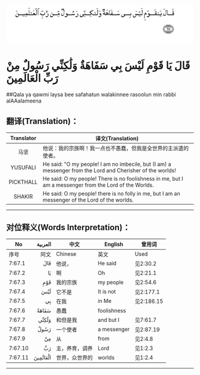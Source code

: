 ![007:067](images/007_067.gif)

# قَالَ يَا قَوْمِ لَيْسَ بِي سَفَاهَةٌ وَلَٰكِنِّي رَسُولٌ مِنْ رَبِّ الْعَالَمِينَ 

##Qala ya qawmi laysa bee safahatun walakinnee rasoolun min rabbi alAAalameena 

## 翻译(Translation)：

| Translator | 译文(Translation)                                            |
| :--------: | ------------------------------------------------------------ |
|    马坚    | 他说：我的宗族啊！我一点也不愚蠢，但我是全世界的主派遣的使者。 |
|  YUSUFALI  | He said: "O my people! I am no imbecile, but (I am) a messenger from the Lord and Cherisher of the worlds! |
| PICKTHALL  | He said: O my people! There is no foolishness in me, but I am a messenger from the Lord of the Worlds. |
|   SHAKIR   | He said: O my people! there is no folly in me, but I am an messenger of the Lord of the worlds. |

---

## 对位释义(Words Interpretation)：

| No   | العربية | 中文    | English | 曾用词 |
| ---- | ------: | ------- | ------- | ------ |
| 序号 |    阿文 | Chinese | 英文    | Used   |
| 7:67.1  | قَالَ      | 他说，         | He said     | 见2:30.2   |
| 7:67.2  | يَا       | 啊             | Oh          | 见2:21.1   |
| 7:67.3  | قَوْمِ      | 我的宗族       | my people   | 见2:54.6   |
| 7:67.4  | لَيْسَ      | 它不是         | It is not   | 见2:177.1  |
| 7:67.5  | بِي       | 在我           | in Me       | 见2:186.15 |
| 7:67.6  | سَفَاهَةٌ    | 愚蠢           | foolishness |            |
| 7:67.7  | وَلَٰكِنِّي    | 和但是我       | and but I   | 见7:61.7   |
| 7:67.8  | رَسُولٌ     | 一个使者       | a messenger | 见2:87.19  |
| 7:67.9  | مِنْ       | 从             | from        | 见2:4.8    |
| 7:67.10 | رَبِّ       | 主，养育，调养 | Lord        | 见1:2.3    |
| 7:67.11 | الْعَالَمِينَ | 世界，众世界的 | worlds      | 见1:2.4    |

---